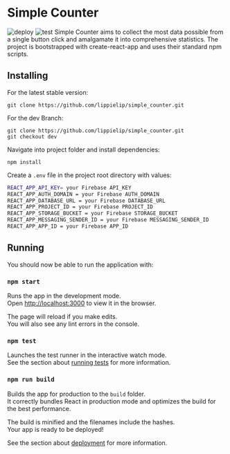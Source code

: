 

# Simple Counter
![deploy](https://github.com/lippielip/simple_counter/workflows/deploy/badge.svg)
![test](https://github.com/lippielip/simple_counter/workflows/test/badge.svg)
Simple Counter aims to collect the most data possible from a single button click and amalgamate it into comprehensive statistics. The project is bootstrapped with create-react-app and uses their standard npm scripts.

## Installing
For the latest stable version:
```
git clone https://github.com/lippielip/simple_counter.git
```
For the dev Branch:
```
git clone https://github.com/lippielip/simple_counter.git
git checkout dev
```
Navigate into project folder and install dependencies:
```
npm install
```
Create a `.env` file in the project root directory with values:
```sh
REACT_APP_API_KEY= your Firebase API_KEY
REACT_APP_AUTH_DOMAIN = your Firebase AUTH_DOMAIN
REACT_APP_DATABASE_URL = your Firebase DATABASE_URL
REACT_APP_PROJECT_ID = your Firebase PROJECT_ID
REACT_APP_STORAGE_BUCKET = your Firebase STORAGE_BUCKET
REACT_APP_MESSAGING_SENDER_ID = your Firebase MESSAGING_SENDER_ID
REACT_APP_APP_ID = your Firebase APP_ID
```

## Running
You should now be able to run the application with:

### `npm start`

Runs the app in the development mode.<br />
Open [http://localhost:3000](http://localhost:3000) to view it in the browser.

The page will reload if you make edits.<br />
You will also see any lint errors in the console.

### `npm test`

Launches the test runner in the interactive watch mode.<br />
See the section about [running tests](https://facebook.github.io/create-react-app/docs/running-tests) for more information.

### `npm run build`

Builds the app for production to the `build` folder.<br />
It correctly bundles React in production mode and optimizes the build for the best performance.

The build is minified and the filenames include the hashes.<br />
Your app is ready to be deployed!

See the section about [deployment](https://facebook.github.io/create-react-app/docs/deployment) for more information.
